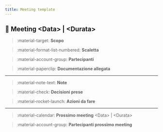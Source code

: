 ```yaml
---
title: Meeting template
---
```


## 📝 Meeting &lt;Data&gt; | &lt;Durata&gt;

<div class="grid grid-single" markdown>

> :material-target: **Scopo**  

> :material-format-list-numbered: **Scaletta**  

> :material-account-group: **Partecipanti**  

> :material-paperclip: **Documentazione allegata**  

</div>

---

<div class="grid grid-single" markdown>

> :material-note-text: **Note**  

> :material-check: **Decisioni prese**  

> :material-rocket-launch: **Azioni da fare**  

</div>

---

<div class="grid grid-single" markdown>

> :material-calendar: **Prossimo meeting**  &lt;Data&gt; | &lt;Durata&gt; 

> :material-account-group: **Partecipanti prossimo meeting**  

</div>
